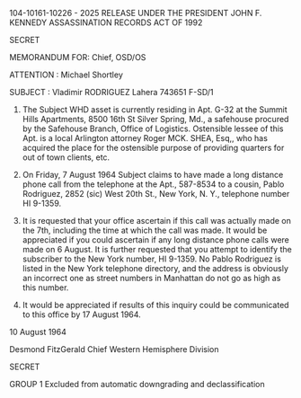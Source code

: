 104-10161-10226 -  2025 RELEASE UNDER THE PRESIDENT JOHN F. KENNEDY ASSASSINATION RECORDS ACT OF 1992

SECRET

MEMORANDUM FOR:	Chief, OSD/OS

ATTENTION	:	Michael Shortley

SUBJECT	:	Vladimir RODRIGUEZ Lahera
				743651 F-SD/1

1.	The Subject WHD asset is currently residing in
Apt. G-32 at the Summit Hills Apartments, 8500 16th St
Silver Spring, Md., a safehouse procured by the Safehouse
Branch, Office of Logistics. Ostensible lessee of this
Apt. is a local Arlington attorney Roger MCK. SHEA, Esq,,
who has acquired the place for the ostensible purpose of
providing quarters for out of town clients, etc.

2.	On Friday, 7 August 1964 Subject claims to have
made a long distance phone call from the telephone at the
Apt., 587-8534 to a cousin, Pablo Rodriguez, 2852 (sic)
West 20th St., New York, N. Y., telephone number HI 9-1359.

3.	It is requested that your office ascertain if this
call was actually made on the 7th, including the time at
which the call was made. It would be appreciated if you
could ascertain if any long distance phone calls were made
on 6 August. It is further requested that you attempt to
identify the subscriber to the New York number, HI 9-1359.
No Pablo Rodriguez is listed in the New York telephone
directory, and the address is obviously an incorrect one
as street numbers in Manhattan do not go as high as this
number.

4.	It would be appreciated if results of this inquiry
could be communicated to this office by 17 August 1964.

10 August 1964

Desmond FitzGerald
Chief
Western Hemisphere Division

SECRET

GROUP 1
Excluded from automatic
downgrading and
declassification

